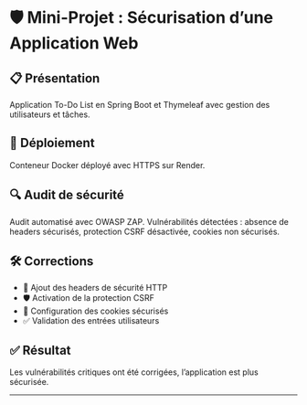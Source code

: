 # 🛡️ Mini-Projet : Sécurisation d’une Application Web

## 📋 Présentation  
Application To-Do List en Spring Boot et Thymeleaf avec gestion des utilisateurs et tâches.

## 🚀 Déploiement  
Conteneur Docker déployé avec HTTPS sur Render.

## 🔍 Audit de sécurité  
Audit automatisé avec OWASP ZAP. Vulnérabilités détectées : absence de headers sécurisés, protection CSRF désactivée, cookies non sécurisés.

## 🛠️ Corrections  
- 🔐 Ajout des headers de sécurité HTTP  
- 🛡️ Activation de la protection CSRF  
- 🍪 Configuration des cookies sécurisés  
- ✅ Validation des entrées utilisateurs

## ✅ Résultat  
Les vulnérabilités critiques ont été corrigées, l’application est plus sécurisée.

---

